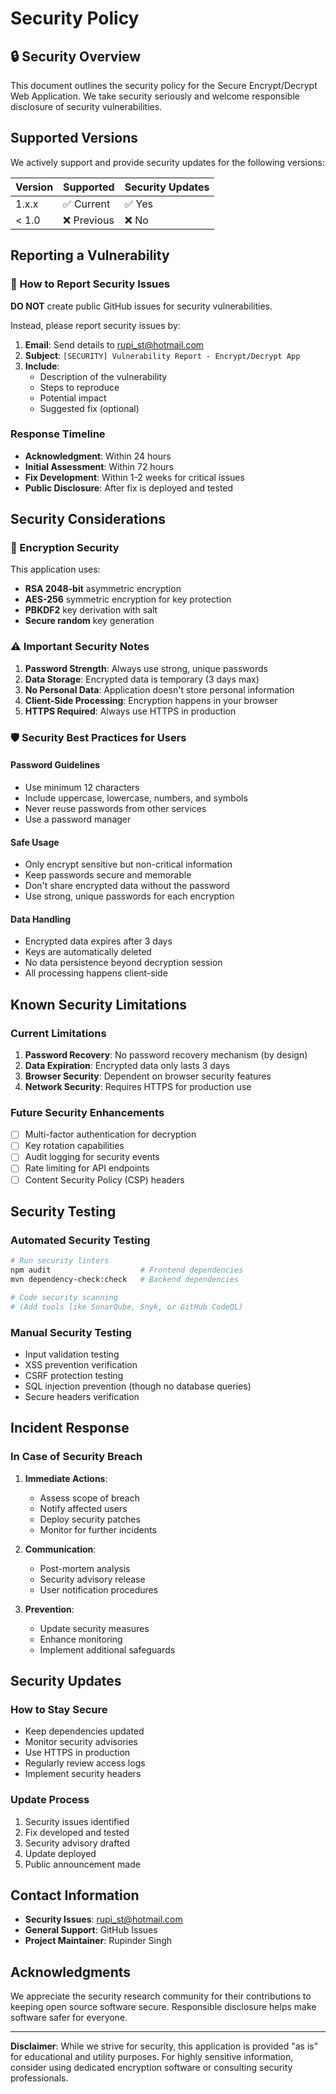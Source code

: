 # Security Policy

## 🔒 Security Overview

This document outlines the security policy for the Secure Encrypt/Decrypt Web Application. We take security seriously and welcome responsible disclosure of security vulnerabilities.

## Supported Versions

We actively support and provide security updates for the following versions:

| Version | Supported          | Security Updates |
| ------- | ------------------ | ---------------- |
| 1.x.x   | ✅ Current        | ✅ Yes          |
| < 1.0   | ❌ Previous      | ❌ No           |

## Reporting a Vulnerability

### 🚨 How to Report Security Issues

**DO NOT** create public GitHub issues for security vulnerabilities.

Instead, please report security issues by:

1. **Email**: Send details to [rupi_st@hotmail.com](mailto:rupi_st@hotmail.com)
2. **Subject**: `[SECURITY] Vulnerability Report - Encrypt/Decrypt App`
3. **Include**:
   - Description of the vulnerability
   - Steps to reproduce
   - Potential impact
   - Suggested fix (optional)

### Response Timeline

- **Acknowledgment**: Within 24 hours
- **Initial Assessment**: Within 72 hours
- **Fix Development**: Within 1-2 weeks for critical issues
- **Public Disclosure**: After fix is deployed and tested

## Security Considerations

### 🔐 Encryption Security

This application uses:
- **RSA 2048-bit** asymmetric encryption
- **AES-256** symmetric encryption for key protection
- **PBKDF2** key derivation with salt
- **Secure random** key generation

### ⚠️ Important Security Notes

1. **Password Strength**: Always use strong, unique passwords
2. **Data Storage**: Encrypted data is temporary (3 days max)
3. **No Personal Data**: Application doesn't store personal information
4. **Client-Side Processing**: Encryption happens in your browser
5. **HTTPS Required**: Always use HTTPS in production

### 🛡️ Security Best Practices for Users

#### Password Guidelines
- Use minimum 12 characters
- Include uppercase, lowercase, numbers, and symbols
- Never reuse passwords from other services
- Use a password manager

#### Safe Usage
- Only encrypt sensitive but non-critical information
- Keep passwords secure and memorable
- Don't share encrypted data without the password
- Use strong, unique passwords for each encryption

#### Data Handling
- Encrypted data expires after 3 days
- Keys are automatically deleted
- No data persistence beyond decryption session
- All processing happens client-side

## Known Security Limitations

### Current Limitations
1. **Password Recovery**: No password recovery mechanism (by design)
2. **Data Expiration**: Encrypted data only lasts 3 days
3. **Browser Security**: Dependent on browser security features
4. **Network Security**: Requires HTTPS for production use

### Future Security Enhancements
- [ ] Multi-factor authentication for decryption
- [ ] Key rotation capabilities
- [ ] Audit logging for security events
- [ ] Rate limiting for API endpoints
- [ ] Content Security Policy (CSP) headers

## Security Testing

### Automated Security Testing
```bash
# Run security linters
npm audit                    # Frontend dependencies
mvn dependency-check:check   # Backend dependencies

# Code security scanning
# (Add tools like SonarQube, Snyk, or GitHub CodeQL)
```

### Manual Security Testing
- Input validation testing
- XSS prevention verification
- CSRF protection testing
- SQL injection prevention (though no database queries)
- Secure headers verification

## Incident Response

### In Case of Security Breach
1. **Immediate Actions**:
   - Assess scope of breach
   - Notify affected users
   - Deploy security patches
   - Monitor for further incidents

2. **Communication**:
   - Post-mortem analysis
   - Security advisory release
   - User notification procedures

3. **Prevention**:
   - Update security measures
   - Enhance monitoring
   - Implement additional safeguards

## Security Updates

### How to Stay Secure
- Keep dependencies updated
- Monitor security advisories
- Use HTTPS in production
- Regularly review access logs
- Implement security headers

### Update Process
1. Security issues identified
2. Fix developed and tested
3. Security advisory drafted
4. Update deployed
5. Public announcement made

## Contact Information

- **Security Issues**: rupi_st@hotmail.com
- **General Support**: GitHub Issues
- **Project Maintainer**: Rupinder Singh

## Acknowledgments

We appreciate the security research community for their contributions to keeping open source software secure. Responsible disclosure helps make software safer for everyone.

---

**Disclaimer**: While we strive for security, this application is provided "as is" for educational and utility purposes. For highly sensitive information, consider using dedicated encryption software or consulting security professionals.
